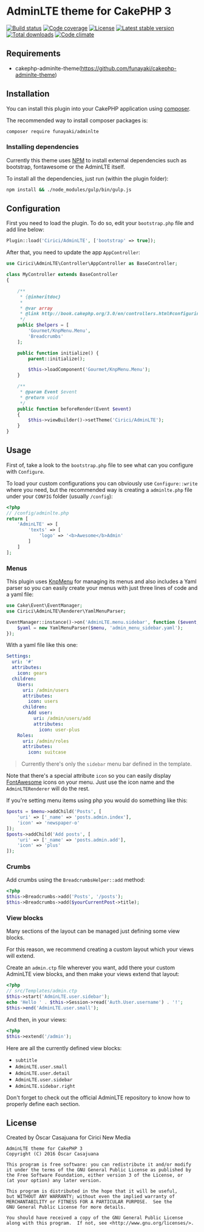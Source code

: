 AdminLTE theme for CakePHP 3
============================

[![Build status][build svg]][build status]
[![Code coverage][coverage svg]][coverage]
[![License][license svg]][license]
[![Latest stable version][releases svg]][releases]
[![Total downloads][downloads svg]][downloads]
[![Code climate][climate svg]][climate]

Requirements
------------

- cakephp-adminlte-theme(https://github.com/funayaki/cakephp-adminlte-theme)

Installation
------------

You can install this plugin into your CakePHP application using [composer][composer].

The recommended way to install composer packages is:

~~~bash
composer require funayaki/adminlte
~~~

### Installing dependencies

Currently this theme uses [NPM][npm] to install external dependencies such as bootstrap,
fontawesome or the AdminLTE itself.

To install all the dependencies, just run (within the plugin folder):

~~~bash
npm install && ./node_modules/gulp/bin/gulp.js
~~~

Configuration
-------------

First you need to load the plugin. To do so, edit your `bootstrap.php` file and
add line below:

~~~php
Plugin::load('Cirici/AdminLTE', ['bootstrap' => true]);
~~~

After that, you need to update the app `AppController`:

~~~php
use Cirici\AdminLTE\Controller\AppController as BaseController;

class MyController extends BaseController
{

    /**
     * {@inheritdoc}
     *
     * @var array
     * @link http://book.cakephp.org/3.0/en/controllers.html#configuring-helpers-to-load
     */
    public $helpers = [
        'Gourmet/KnpMenu.Menu',
        'Breadcrumbs'
    ];

    public function initialize() {
        parent::initialize();

        $this->loadComponent('Gourmet/KnpMenu.Menu');
    }

    /**
     * @param Event $event
     * @return void
     */
    public function beforeRender(Event $event)
    {
        $this->viewBuilder()->setTheme('Cirici/AdminLTE');
    }
}
~~~

Usage
-----

First of, take a look to the `bootstrap.php` file to see what can you configure
with `Configure`.

To load your custom configurations you can obviously use `Configure::write` where
you need, but the recommended way is creating a `adminlte.php` file under your
`CONFIG` folder (usually `/config`):

~~~php
<?php
// /config/adminlte.php
return [
    'AdminLTE' => [
        'texts' => [
            'logo' => '<b>Awesome</b>Admin'
        ]
    ]
];
~~~

### Menus

This plugin uses [KnpMenu][KnpMenu] for managing its menus and also includes a
Yaml parser so you can easily create your menus with just three lines of code and
a yaml file:

~~~php
use Cake\Event\EventManager;
use Cirici\AdminLTE\Renderer\YamlMenuParser;

EventManager::instance()->on('AdminLTE.menu.sidebar', function ($event, $menu) {
    $yaml = new YamlMenuParser($menu, 'admin_menu_sidebar.yaml');
});
~~~

With a yaml file like this one:

~~~yaml
Settings:
  uri: '#'
  attributes:
    icon: gears
  children:
    Users:
      uri: /admin/users
      attributes:
        icon: users
      children:
        Add user:
          uri: /admin/users/add
          attributes:
            icon: user-plus
    Roles:
      uri: /admin/roles
      attributes:
        icon: suitcase
~~~

> Currently there's only the `sidebar` menu bar defined in the template.

Note that there's a special attribute `icon` so you can easily display
[FontAwesome][FontAwesome] icons on your menu. Just use the icon name
and the `AdminLTERenderer` will do the rest.

If you're setting menu items using php you would do something like this:

~~~php
$posts = $menu->addChild('Posts', [
    'uri' => ['_name' => 'posts.admin.index'],
    'icon' => 'newspaper-o'
]);
$posts->addChild('Add posts', [
    'uri' => ['_name' => 'posts.admin.add'],
    'icon' => 'plus'
]);
~~~

### Crumbs

Add crumbs using the `BreadcrumbsHelper::add` method:

~~~php
<?php
$this->Breadcrumbs->add('Posts', '/posts');
$this->Breadcrumbs->add($yourCurrentPost->title);
~~~

### View blocks

Many sections of the layout can be managed just defining some view blocks.

For this reason, we recommend creating a custom layout which your views will extend.

Create an `admin.ctp` file wherever you want, add there your custom AdminLTE
view blocks, and then make your views extend that layout:

~~~php
<?php
// src/Templates/admin.ctp
$this->start('AdminLTE.user.sidebar');
echo 'Hello ' . $this->Session->read('Auth.User.username') . '!';
$this->end('AdminLTE.user.small');
~~~

And then, in your views:

~~~php
<?php
$this->extend('/admin');
~~~

Here are all the currently defined view blocks:

- `subtitle`
- `AdminLTE.user.small`
- `AdminLTE.user.detail`
- `AdminLTE.user.sidebar`
- `AdminLTE.sidebar.right`

Don't forget to check out the official AdminLTE repository to know how to
properly define each section.

License
-------

Created by Òscar Casajuana for Cirici New Media

    AdminLTE theme for CakePHP 3
    Copyright (C) 2016 Òscar Casajuana

    This program is free software: you can redistribute it and/or modify
    it under the terms of the GNU General Public License as published by
    the Free Software Foundation, either version 3 of the License, or
    (at your option) any later version.

    This program is distributed in the hope that it will be useful,
    but WITHOUT ANY WARRANTY; without even the implied warranty of
    MERCHANTABILITY or FITNESS FOR A PARTICULAR PURPOSE.  See the
    GNU General Public License for more details.

    You should have received a copy of the GNU General Public License
    along with this program.  If not, see <http://www.gnu.org/licenses/>.

[composer]: https://getcomposer.org
[npm]: https://nodejs.org
[KnpMenu]: https://github.com/KnpLabs/KnpMenu
[FontAwesome]: http://fortawesome.github.io/Font-Awesome/icons/

[build status]: https://travis-ci.org/funayaki/cake-adminlte
[coverage]: https://codecov.io/gh/funayaki/cake-adminlte
[license]: https://github.com/funayaki/cake-adminlte/blob/master/LICENSE.md
[releases]: https://github.com/funayaki/cake-adminlte/releases
[downloads]: https://packagist.org/packages/funayaki/adminlte
[climate]: https://codeclimate.com/github/funayaki/cake-adminlte

[build svg]: https://img.shields.io/travis/funayaki/cake-adminlte/master.svg?style=flat-square
[coverage svg]: https://img.shields.io/codecov/c/github/funayaki/cake-adminlte/master.svg?style=flat-square
[license svg]: https://img.shields.io/github/license/funayaki/cake-adminlte.svg?style=flat-square
[releases svg]: https://img.shields.io/github/release/funayaki/cake-adminlte.svg?style=flat-square
[downloads svg]: https://img.shields.io/packagist/dt/funayaki/adminlte.svg?style=flat-square
[climate svg]: https://img.shields.io/codeclimate/github/funayaki/cake-adminlte.svg?style=flat-square
